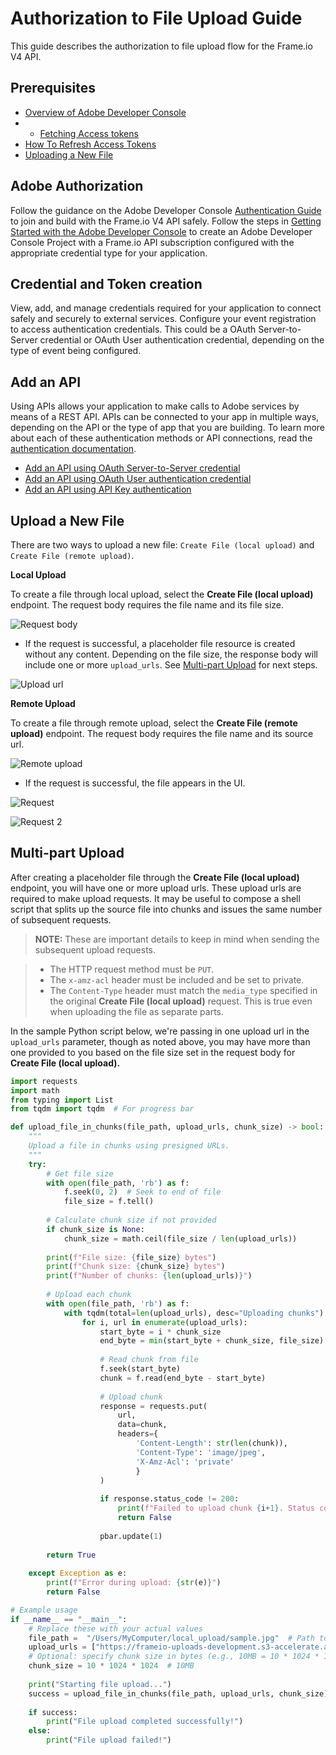 # Authorization to File Upload Guide

This guide describes the authorization to file upload flow for the Frame.io V4 API.  

## Prerequisites

* [Overview of Adobe Developer Console](https://developer.adobe.com/developer-console/docs/guides/)
* * [Fetching Access tokens](https://developer.adobe.com/developer-console/docs/guides/authentication/UserAuthentication/ims#fetching-access-tokens)
* [How To Refresh Access Tokens](https://developer.adobe.com/developer-console/docs/guides/authentication/UserAuthentication/ims#refreshing-access-tokens)
* [Uploading a New File](https://developer.adobe.com/frameio/guides/#uploading-a-new-file)

## Adobe Authorization

Follow the guidance on the Adobe Developer Console [Authentication Guide](https://developer.adobe.com/developer-console/docs/guides/authentication/) to join and build with the Frame.io V4 API safely. Follow the steps in [Getting Started with the Adobe Developer Console](https://developer.adobe.com/developer-console/docs/guides/getting-started/) to create an Adobe Developer Console Project with a Frame.io API subscription configured with the appropriate credential type for your application.

## Credential and Token creation

View, add, and manage credentials required for your application to connect safely and securely to external services. Configure your event registration to access authentication credentials. This could be a OAuth Server-to-Server credential or OAuth User authentication credential, depending on the type of event being configured.

## Add an API

Using APIs allows your application to make calls to Adobe services by means of a REST API. APIs can be connected to your app in multiple ways, depending on the API or the type of app that you are building. To learn more about each of these authentication methods or API connections, read the [authentication documentation](https://developer.adobe.com/developer-console/docs/guides/authentication/).

* [Add an API using OAuth Server-to-Server credential](https://developer.adobe.com/developer-console/docs/guides/services/services-add-api-oauth-s2s)
* [Add an API using OAuth User authentication credential](https://developer.adobe.com/developer-console/docs/guides/services/services-add-api-oauth-user-authentication)
* [Add an API using API Key authentication](https://developer.adobe.com/developer-console/docs/guides/services/services-add-api-key)

## Upload a New File

There are two ways to upload a new file: `Create File (local upload)` and `Create File (remote upload)`.

**Local Upload**

To create a file through local upload, select the **Create File (local upload)** endpoint. The request body requires the file name and its file size.

![Request body](../image_12.png)

* If the request is successful, a placeholder file resource is created without any content. Depending on the file size, the response body will include one or more `upload_urls`. See [Multi-part Upload](#multi-part-upload) for next steps.

![Upload url](../image_13.png)

**Remote Upload**

To create a file through remote upload, select the **Create File (remote upload)** endpoint. The request body requires the file name and its source url.

![Remote upload](../image_14.png)

* If the request is successful, the file appears in the UI.

![Request](../image_15.png)

![Request 2](../image_16.png)

## Multi-part Upload  

After creating a placeholder file through the **Create File (local upload)** endpoint, you will have one or more upload urls. These upload urls are required to make upload requests. It may be useful to compose a shell script that splits up the source file into chunks and issues the same number of subsequent requests.

> **NOTE:** These are important details to keep in mind when sending the subsequent upload requests.

> * The HTTP request method must be `PUT`.
> * The `x-amz-acl` header must be included and be set to private.
> * The `Content-Type` header must match the `media_type` specified in the original **Create File (local upload)** request. This is true even when uploading the file as separate parts.

In the sample Python script below, we're passing in one upload url in the `upload_urls` parameter, though as noted above, you may have more than one provided to you based on the file size set in the request body for **Create File (local upload).**

``` python
import requests
import math
from typing import List
from tqdm import tqdm  # For progress bar

def upload_file_in_chunks(file_path, upload_urls, chunk_size) -> bool:
    """
    Upload a file in chunks using presigned URLs.
    """
    try:
        # Get file size
        with open(file_path, 'rb') as f:
            f.seek(0, 2)  # Seek to end of file
            file_size = f.tell()
        
        # Calculate chunk size if not provided
        if chunk_size is None:
            chunk_size = math.ceil(file_size / len(upload_urls))
        
        print(f"File size: {file_size} bytes")
        print(f"Chunk size: {chunk_size} bytes")
        print(f"Number of chunks: {len(upload_urls)}")
        
        # Upload each chunk
        with open(file_path, 'rb') as f:
            with tqdm(total=len(upload_urls), desc="Uploading chunks") as pbar:
                for i, url in enumerate(upload_urls):
                    start_byte = i * chunk_size
                    end_byte = min(start_byte + chunk_size, file_size)
                    
                    # Read chunk from file
                    f.seek(start_byte)
                    chunk = f.read(end_byte - start_byte)
                    
                    # Upload chunk
                    response = requests.put(
                        url,
                        data=chunk,
                        headers={
                            'Content-Length': str(len(chunk)),
                            'Content-Type': 'image/jpeg',
                            'X-Amz-Acl': 'private'
                            }
                    )
                    
                    if response.status_code != 200:
                        print(f"Failed to upload chunk {i+1}. Status code: {response.status_code}")
                        return False
                    
                    pbar.update(1)
        
        return True
    
    except Exception as e:
        print(f"Error during upload: {str(e)}")
        return False

# Example usage
if __name__ == "__main__":
    # Replace these with your actual values
    file_path =  "/Users/MyComputer/local_upload/sample.jpg"  # Path to your file
    upload_urls = ["https://frameio-uploads-development.s3-accelerate.amazonaws.com/uploads/10e35b09-7e07-43a1-bd43-897f252ab627/original.png?..."]
    # Optional: specify chunk size in bytes (e.g., 10MB = 10 * 1024 * 1024)
    chunk_size = 10 * 1024 * 1024  # 10MB
    
    print("Starting file upload...")
    success = upload_file_in_chunks(file_path, upload_urls, chunk_size)
    
    if success:
        print("File upload completed successfully!")
    else:
        print("File upload failed!")
```
